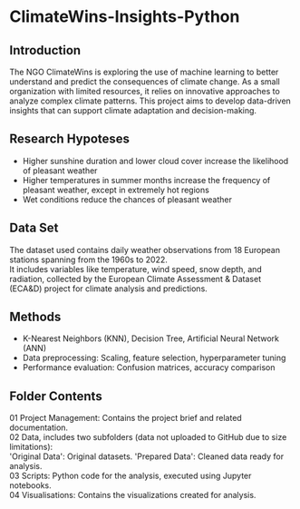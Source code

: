 # ClimateWins-Insights-Python
## Introduction
The NGO ClimateWins is exploring the use of machine learning to better understand and predict the consequences of climate change. 
As a small organization with limited resources, it relies on innovative approaches to analyze complex climate patterns. 
This project aims to develop data-driven insights that can support climate adaptation and decision-making.

## Research Hypoteses
- Higher sunshine duration and lower cloud cover increase the likelihood of pleasant weather  
- Higher temperatures in summer months increase the frequency of pleasant weather, except in extremely hot regions    
- Wet conditions reduce the chances of pleasant weather  

## Data Set
The dataset used contains daily weather observations from 18 European stations spanning from the 1960s to 2022.  
It includes variables like temperature, wind speed, snow depth, and radiation, collected by the European Climate Assessment & Dataset (ECA&D) project for climate analysis and predictions.

## Methods
- K-Nearest Neighbors (KNN), Decision Tree, Artificial Neural Network (ANN)  
- Data preprocessing: Scaling, feature selection, hyperparameter tuning  
- Performance evaluation: Confusion matrices, accuracy comparison

## Folder Contents
01 Project Management: Contains the project brief and related documentation.  
02 Data, includes two subfolders (data not uploaded to GitHub due to size limitations):   
'Original Data': Original datasets. 
'Prepared Data': Cleaned data ready for analysis.    
03 Scripts: Python code for the analysis, executed using Jupyter notebooks.  
04 Visualisations: Contains the visualizations created for analysis.  
